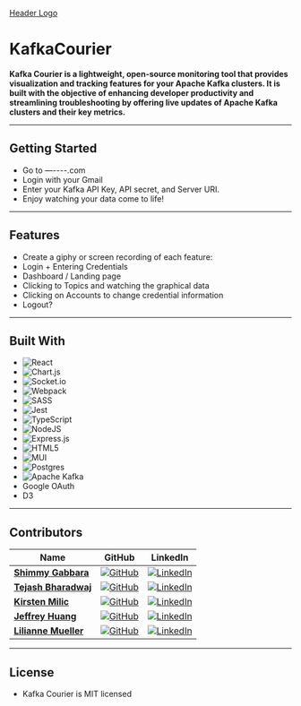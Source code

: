 [Header Logo](https://pbs.twimg.com/media/FwW_fC9aQAAs8nE?format=jpg&name=small)

# KafkaCourier

**Kafka Courier is a lightweight, open-source monitoring tool that provides visualization and tracking features for your Apache Kafka clusters. It is built with the objective of enhancing developer productivity and streamlining troubleshooting by offering live updates of Apache Kafka clusters and their key metrics.**

---
## **Getting Started**
- Go to —----.com
- Login with your Gmail
- Enter your Kafka API Key, API secret, and Server URI.
- Enjoy watching your data come to life!

---

## **Features**
- Create a giphy or screen recording of each feature:
- Login + Entering Credentials
- Dashboard / Landing page
- Clicking to Topics and watching the graphical data
- Clicking on Accounts to change credential information
- Logout?

---

## **Built With**
- ![React](https://img.shields.io/badge/react-%2320232a.svg?style=for-the-badge&logo=react&logoColor=%2361DAFB)
- ![Chart.js](https://img.shields.io/badge/chart.js-F5788D.svg?style=for-the-badge&logo=chart.js&logoColor=white)
- ![Socket.io](https://img.shields.io/badge/Socket.io-black?style=for-the-badge&logo=socket.io&badgeColor=010101)
- ![Webpack](https://img.shields.io/badge/webpack-%238DD6F9.svg?style=for-the-badge&logo=webpack&logoColor=black)
- ![SASS](https://img.shields.io/badge/SASS-hotpink.svg?style=for-the-badge&logo=SASS&logoColor=white)
- ![Jest](https://img.shields.io/badge/-jest-%23C21325?style=for-the-badge&logo=jest&logoColor=white)
- ![TypeScript](https://img.shields.io/badge/typescript-%23007ACC.svg?style=for-the-badge&logo=typescript&logoColor=white)
- ![NodeJS](https://img.shields.io/badge/node.js-6DA55F?style=for-the-badge&logo=node.js&logoColor=white)
- ![Express.js](https://img.shields.io/badge/express.js-%23404d59.svg?style=for-the-badge&logo=express&logoColor=%2361DAFB)
- ![HTML5](https://img.shields.io/badge/html5-%23E34F26.svg?style=for-the-badge&logo=html5&logoColor=white)
- ![MUI](https://img.shields.io/badge/MUI-%230081CB.svg?style=for-the-badge&logo=mui&logoColor=white)
- ![Postgres](https://img.shields.io/badge/postgres-%23316192.svg?style=for-the-badge&logo=postgresql&logoColor=white)
- ![Apache Kafka](https://img.shields.io/badge/Apache%20Kafka-000?style=for-the-badge&logo=apachekafka)
- Google OAuth 
- D3 

---
## **Contributors**

| Name | GitHub | LinkedIn |
| ---- | ------ | -------- |
| [**Shimmy Gabbara**](#) | [![GitHub](https://img.shields.io/badge/github-%23121011.svg?style=for-the-badge&logo=github&logoColor=white)](https://github.com/shimmy25) | [![LinkedIn](https://img.shields.io/badge/linkedin-%230077B5.svg?style=for-the-badge&logo=linkedin&logoColor=white)](#) |
| [**Tejash Bharadwaj**](#) | [![GitHub](https://img.shields.io/badge/github-%23121011.svg?style=for-the-badge&logo=github&logoColor=white)](https://github.com/tejasbbb) | [![LinkedIn](https://img.shields.io/badge/linkedin-%230077B5.svg?style=for-the-badge&logo=linkedin&logoColor=white)](#) |
| [**Kirsten Milic**](#) | [![GitHub](https://img.shields.io/badge/github-%23121011.svg?style=for-the-badge&logo=github&logoColor=white)](https://github.com/klmilic) | [![LinkedIn](https://img.shields.io/badge/linkedin-%230077B5.svg?style=for-the-badge&logo=linkedin&logoColor=white)](#) |
| [**Jeffrey Huang**](#) | [![GitHub](https://img.shields.io/badge/github-%23121011.svg?style=for-the-badge&logo=github&logoColor=white)](https://github.com/jeffuh) | [![LinkedIn](https://img.shields.io/badge/linkedin-%230077B5.svg?style=for-the-badge&logo=linkedin&logoColor=white)](#) |
| [**Lilianne Mueller**](#) | [![GitHub](https://img.shields.io/badge/github-%23121011.svg?style=for-the-badge&logo=github&logoColor=white)](https://github.com/liliannemueller) | [![LinkedIn](https://img.shields.io/badge/linkedin-%230077B5.svg?style=for-the-badge&logo=linkedin&logoColor=white)](#) |


  ---
  
 ## License
 - Kafka Courier is MIT licensed


